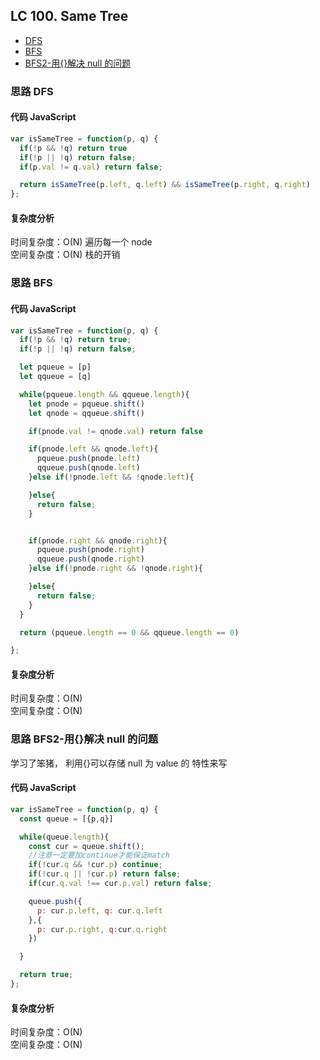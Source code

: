 ## LC 100. Same Tree

- [DFS](#思路-DFS)
- [BFS](#思路-BFS)
- [BFS2-用{}解决 null 的问题](#思路-BFS2-用{}解决null的问题)

### 思路 DFS

#### 代码 JavaScript

```JavaScript
var isSameTree = function(p, q) {
  if(!p && !q) return true
  if(!p || !q) return false;
  if(p.val != q.val) return false;

  return isSameTree(p.left, q.left) && isSameTree(p.right, q.right)
};

```

#### 复杂度分析

时间复杂度：O(N) 遍历每一个 node</br>
空间复杂度：O(N) 栈的开销

### 思路 BFS

#### 代码 JavaScript

```JavaScript
var isSameTree = function(p, q) {
  if(!p && !q) return true;
  if(!p || !q) return false;

  let pqueue = [p]
  let qqueue = [q]

  while(pqueue.length && qqueue.length){
    let pnode = pqueue.shift()
    let qnode = qqueue.shift()

    if(pnode.val != qnode.val) return false

    if(pnode.left && qnode.left){
      pqueue.push(pnode.left)
      qqueue.push(qnode.left)
    }else if(!pnode.left && !qnode.left){

    }else{
      return false;
    }


    if(pnode.right && qnode.right){
      pqueue.push(pnode.right)
      qqueue.push(qnode.right)
    }else if(!pnode.right && !qnode.right){

    }else{
      return false;
    }
  }

  return (pqueue.length == 0 && qqueue.length == 0)

};

```

#### 复杂度分析

时间复杂度：O(N) </br>
空间复杂度：O(N)

### 思路 BFS2-用{}解决 null 的问题

学习了笨猪， 利用{}可以存储 null 为 value 的 特性来写

#### 代码 JavaScript

```JavaScript
var isSameTree = function(p, q) {
  const queue = [{p,q}]

  while(queue.length){
    const cur = queue.shift();
    //注意一定要加continue才能保证match
    if(!cur.q && !cur.p) continue;
    if(!cur.q || !cur.p) return false;
    if(cur.q.val !== cur.p.val) return false;

    queue.push({
      p: cur.p.left, q: cur.q.left
    },{
      p: cur.p.right, q:cur.q.right
    })

  }

  return true;
};

```

#### 复杂度分析

时间复杂度：O(N) </br>
空间复杂度：O(N)
